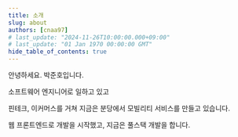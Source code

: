 ```yaml
---
title: 소개
slug: about
authors: [cnaa97]
# last_update: "2024-11-26T10:00:00.000+09:00"
# last_update: "01 Jan 1970 00:00:00 GMT"
hide_table_of_contents: true
---
```


안녕하세요. 박준호입니다.

소프트웨어 엔지니어로 일하고 있고

핀테크, 이커머스를 거쳐 지금은 분당에서 모빌리티 서비스를 만들고 있습니다.

웹 프론트엔드로 개발을 시작했고, 지금은 풀스택 개발을 합니다.
